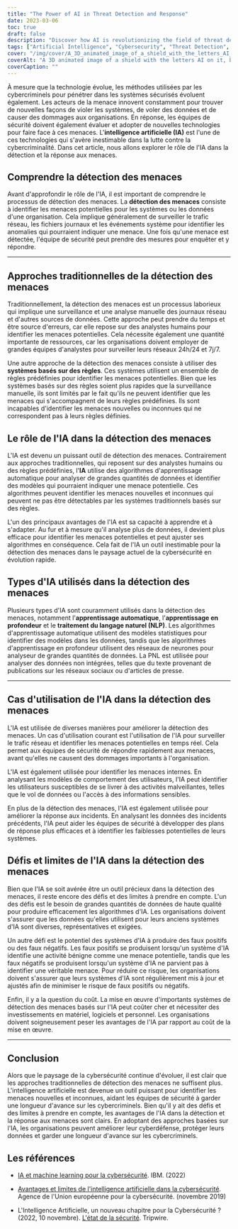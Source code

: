 ```yaml
---
title: "The Power of AI in Threat Detection and Response"
date: 2023-03-06
toc: true
draft: false
description: "Discover how AI is revolutionizing the field of threat detection and response, and the challenges and limitations it presents."
tags: ["Artificial Intelligence", "Cybersecurity", "Threat Detection", "Threat Response", "Machine Learning", "Deep Learning", "Natural Language Processing", "AI Algorithms", "Network Security", "Data Security", "Cyber Defense", "Incident Response", "Insider Threats", "Security Teams", "Real-Time Monitoring", "Rule-Based Systems", "Cybercrime", "Vulnerabilities", "Adaptive Security", "Cyber Resilience"]
cover: "/img/cover/A_3D_animated_image_of_a_shield_with_the_letters_AI_on_it.png"
coverAlt: "A 3D animated image of a shield with the letters AI on it, blocking incoming arrows symbolizing cyber threats."
coverCaption: ""
---
```


 À mesure que la technologie évolue, les méthodes utilisées par les cybercriminels pour pénétrer dans les systèmes sécurisés évoluent également. Les acteurs de la menace innovent constamment pour trouver de nouvelles façons de violer les systèmes, de voler des données et de causer des dommages aux organisations. En réponse, les équipes de sécurité doivent également évaluer et adopter de nouvelles technologies pour faire face à ces menaces. L'**intelligence artificielle (IA)** est l'une de ces technologies qui s'avère inestimable dans la lutte contre la cybercriminalité. Dans cet article, nous allons explorer le rôle de l'IA dans la détection et la réponse aux menaces.  ## Comprendre la détection des menaces  Avant d'approfondir le rôle de l'IA, il est important de comprendre le processus de détection des menaces. La **détection des menaces** consiste à identifier les menaces potentielles pour les systèmes ou les données d'une organisation. Cela implique généralement de surveiller le trafic réseau, les fichiers journaux et les événements système pour identifier les anomalies qui pourraient indiquer une menace. Une fois qu'une menace est détectée, l'équipe de sécurité peut prendre des mesures pour enquêter et y répondre.  ____  ## Approches traditionnelles de la détection des menaces  Traditionnellement, la détection des menaces est un processus laborieux qui implique une surveillance et une analyse manuelle des journaux réseau et d'autres sources de données. Cette approche peut prendre du temps et être source d'erreurs, car elle repose sur des analystes humains pour identifier les menaces potentielles. Cela nécessite également une quantité importante de ressources, car les organisations doivent employer de grandes équipes d'analystes pour surveiller leurs réseaux 24h/24 et 7j/7.  Une autre approche de la détection des menaces consiste à utiliser des **systèmes basés sur des règles**. Ces systèmes utilisent un ensemble de règles prédéfinies pour identifier les menaces potentielles. Bien que les systèmes basés sur des règles soient plus rapides que la surveillance manuelle, ils sont limités par le fait qu'ils ne peuvent identifier que les menaces qui s'accompagnent de leurs règles prédéfinies. Ils sont incapables d'identifier les menaces nouvelles ou inconnues qui ne correspondent pas à leurs règles définies.  ## Le rôle de l'IA dans la détection des menaces  L'IA est devenu un puissant outil de détection des menaces. Contrairement aux approches traditionnelles, qui reposent sur des analystes humains ou des règles prédéfinies, l'**IA** utilise des algorithmes d'apprentissage automatique pour analyser de grandes quantités de données et identifier des modèles qui pourraient indiquer une menace potentielle. Ces algorithmes peuvent identifier les menaces nouvelles et inconnues qui peuvent ne pas être détectables par les systèmes traditionnels basés sur des règles.  L'un des principaux avantages de l'IA est sa capacité à apprendre et à s'adapter. Au fur et à mesure qu'il analyse plus de données, il devient plus efficace pour identifier les menaces potentielles et peut ajuster ses algorithmes en conséquence. Cela fait de l'IA un outil inestimable pour la détection des menaces dans le paysage actuel de la cybersécurité en évolution rapide.  ## Types d'IA utilisés dans la détection des menaces  Plusieurs types d'IA sont couramment utilisés dans la détection des menaces, notamment l'**apprentissage automatique**, l'**apprentissage en profondeur** et le **traitement du langage naturel (NLP)**. Les algorithmes d'apprentissage automatique utilisent des modèles statistiques pour identifier des modèles dans les données, tandis que les algorithmes d'apprentissage en profondeur utilisent des réseaux de neurones pour analyseur de grandes quantités de données. La PNL est utilisée pour analyser des données non intégrées, telles que du texte provenant de publications sur les réseaux sociaux ou d'articles de presse.  _____  ## Cas d'utilisation de l'IA dans la détection des menaces  L'IA est utilisée de diverses manières pour améliorer la détection des menaces. Un cas d'utilisation courant est l'utilisation de l'IA pour surveiller le trafic réseau et identifier les menaces potentielles en temps réel. Cela permet aux équipes de sécurité de répondre rapidement aux menaces, avant qu'elles ne causent des dommages importants à l'organisation.  L'IA est également utilisée pour identifier les menaces internes. En analysant les modèles de comportement des utilisateurs, l'IA peut identifier les utilisateurs susceptibles de se livrer à des activités malveillantes, telles que le vol de données ou l'accès à des informations sensibles.  En plus de la détection des menaces, l'IA est également utilisée pour améliorer la réponse aux incidents. En analysant les données des incidents précédents, l'IA peut aider les équipes de sécurité à développer des plans de réponse plus efficaces et à identifier les faiblesses potentielles de leurs systèmes.  ## Défis et limites de l'IA dans la détection des menaces  Bien que l'IA se soit avérée être un outil précieux dans la détection des menaces, il reste encore des défis et des limites à prendre en compte. L'un des défis est le besoin de grandes quantités de données de haute qualité pour produire efficacement les algorithmes d'IA. Les organisations doivent s'assurer que les données qu'elles utilisent pour leurs anciens systèmes d'IA sont diverses, représentatives et exigées.  Un autre défi est le potentiel des systèmes d'IA à produire des faux positifs ou des faux négatifs. Les faux positifs se produisent lorsqu'un système d'IA identifie une activité bénigne comme une menace potentielle, tandis que les faux négatifs se produisent lorsqu'un système d'IA ne parvient pas à identifier une véritable menace. Pour réduire ce risque, les organisations doivent s'assurer que leurs systèmes d'IA sont régulièrement mis à jour et ajustés afin de minimiser le risque de faux positifs ou négatifs.  Enfin, il y a la question du coût. La mise en œuvre d'importants systèmes de détection des menaces basés sur l'IA peut coûter cher et nécessiter des investissements en matériel, logiciels et personnel. Les organisations doivent soigneusement peser les avantages de l'IA par rapport au coût de la mise en œuvre.  _____  ## Conclusion  Alors que le paysage de la cybersécurité continue d'évoluer, il est clair que les approches traditionnelles de détection des menaces ne suffisent plus. L'intelligence artificielle est devenue un outil puissant pour identifier les menaces nouvelles et inconnues, aidant les équipes de sécurité à garder une longueur d'avance sur les cybercriminels. Bien qu'il y ait des défis et des limites à prendre en compte, les avantages de l'IA dans la détection et la réponse aux menaces sont clairs. En adoptant des approches basées sur l'IA, les organisations peuvent améliorer leur cyberdéfense, protéger leurs données et garder une longueur d'avance sur les cybercriminels.  ## Les références - [IA et machine learning pour la cybersécurité](https://www.ibm.com/security/artificial-intelligence). IBM. (2022)  - [Avantages et limites de l'intelligence artificielle dans la cybersécurité](https://www.enisa.europa.eu/topics/artificial-intelligence-and-cybersecurity/benefits-and-limitations). Agence de l'Union européenne pour la cybersécurité. (novembre 2019)  - L'Intelligence Artificielle, un nouveau chapitre pour la Cybersécurité ? (2022, 10 novembre). [L'état de la sécurité](https://www.tripwire.com/state-of-security/artificial-intelligence-new-chapter-cybersecurity). Tripwire. 